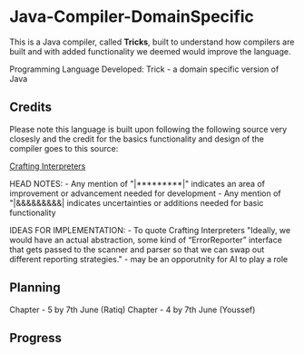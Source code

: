 # Java-Compiler-DomainSpecific

This is a Java compiler, called **Tricks**, built to understand how compilers are built and with added functionality we deemed would improve the language.

Programming Language Developed: Trick - a domain specific version of Java

## Credits

Please note this language is built upon following the following source very closesly and the credit for the basics functionality and design of the compiler goes to this source:

[Crafting Interpreters](https://craftinginterpreters.com/)

HEAD NOTES:
        - Any mention of "|*********|" indicates an area of improvement or advancement  needed for development
        - Any mention of "|&&&&&&&&&| indicates uncertainties or additions needed for basic functionality

IDEAS FOR IMPLEMENTATION:
        - To quote Crafting Interpreters "Ideally, we would have an actual abstraction, some kind of “ErrorReporter” interface that gets passed to the scanner and parser so that we can swap out different reporting strategies." - may be an opporutnity for AI to play a role


## Planning


Chapter - 5 by 7th June (Ratiq)
Chapter - 4 by 7th June (Youssef)



## Progress
